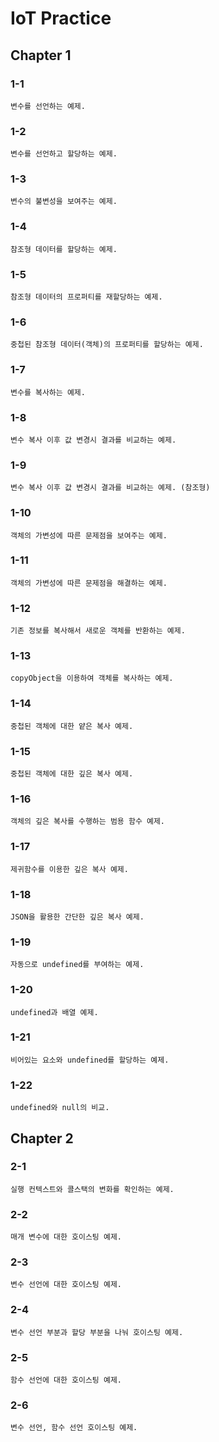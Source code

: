 # IoT Practice 

## Chapter 1
### 1-1
    변수를 선언하는 예제.

### 1-2
    변수를 선언하고 할당하는 예제.

### 1-3
    변수의 불변성을 보여주는 예제. 

### 1-4
    참조형 데이터를 할당하는 예제.

### 1-5
    참조형 데이터의 프로퍼티를 재할당하는 예제.

### 1-6
    중첩된 참조형 데이터(객체)의 프로퍼티를 할당하는 예제. 

### 1-7
    변수를 복사하는 예제.

### 1-8
    변수 복사 이후 값 변경시 결과를 비교하는 예제. 
    
### 1-9
    변수 복사 이후 값 변경시 결과를 비교하는 예제. (참조형) 

### 1-10
    객체의 가변성에 따른 문제점을 보여주는 예제. 

### 1-11
    객체의 가변성에 따른 문제점을 해결하는 예제.

### 1-12
    기존 정보를 복사해서 새로운 객체를 반환하는 예제.

### 1-13
    copyObject을 이용하여 객체를 복사하는 예제.

### 1-14
    중첩된 객체에 대한 얕은 복사 예제.

### 1-15
    중첩된 객체에 대한 깊은 복사 예제.

### 1-16
    객체의 깊은 복사를 수행하는 범용 함수 예제. 

### 1-17
    제귀함수를 이용한 깊은 복사 예제. 

### 1-18
    JSON을 활용한 간단한 깊은 복사 예제. 

### 1-19
    자동으로 undefined를 부여하는 예제.

### 1-20
    undefined과 배열 예제.

### 1-21
    비어있는 요소와 undefined를 할당하는 예제.

### 1-22
    undefined와 null의 비교.

## Chapter 2
### 2-1
    실행 컨텍스트와 콜스택의 변화를 확인하는 예제.

### 2-2 
    매개 변수에 대한 호이스팅 예제.

### 2-3 
    변수 선언에 대한 호이스팅 예제.

### 2-4
    변수 선언 부분과 할당 부분을 나눠 호이스팅 예제.

### 2-5
    함수 선언에 대한 호이스팅 예제.

### 2-6
    변수 선언, 함수 선언 호이스팅 예제. 